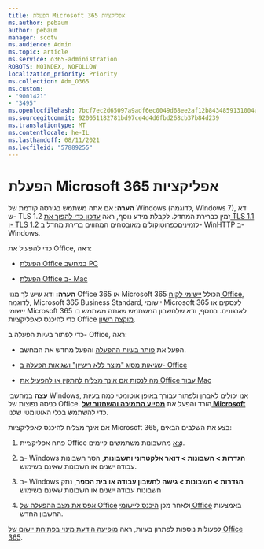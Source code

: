 ```yaml
---
title: הפעלת Microsoft 365 אפליקציות
ms.author: pebaum
author: pebaum
manager: scotv
ms.audience: Admin
ms.topic: article
ms.service: o365-administration
ROBOTS: NOINDEX, NOFOLLOW
localization_priority: Priority
ms.collection: Adm_O365
ms.custom:
- "9001421"
- "3495"
ms.openlocfilehash: 7bcf7ec2d65097a9adf6ec0049d68ee2af12b8434859131004a7c62106925e05
ms.sourcegitcommit: 920051182781bd97ce4d4d6fbd268cb37b84d239
ms.translationtype: MT
ms.contentlocale: he-IL
ms.lasthandoff: 08/11/2021
ms.locfileid: "57889255"
---
```

# <a name="activating-microsoft-365-apps"></a>הפעלת Microsoft 365 אפליקציות

**הערה**: אם אתה משתמש בגירסה קודמת של Windows (לדוגמה, Windows 7), ודא ש- TLS 1.2 זמין כברירת המחדל. לקבלת מידע נוסף, ראה [עדכון כדי להפוך את TLS 1.1 ו- TLS 1.2 לזמינים](https://support.microsoft.com/topic/update-to-enable-tls-1-1-and-tls-1-2-as-default-secure-protocols-in-winhttp-in-windows-c4bd73d2-31d7-761e-0178-11268bb10392)כפרוטוקולים מאובטחים המהווים ברירת מחדל ב- WinHTTP ב- Windows.

כדי להפעיל את Office, ראה:

- [הפעלת Office במחשב PC](https://support.office.com/article/activate-office-5bd38f38-db92-448b-a982-ad170b1e187e) 

- [הפעלת Office ב- Mac](https://support.office.com/article/activate-office-for-mac-7f6646b1-bb14-422a-9ad4-a53410fcefb2)

**הערה:**  ודא שיש לך מנוי Office 365 או Microsoft 365 הכולל [יישומי לקוח Office](https://support.office.com/article/28cbc8cf-1332-4f04-9123-9b660abb629e), לדוגמה, Microsoft 365 Business Standard, יישומי Microsoft 365 לעסקים או יישומי Microsoft 365 לארגונים. בנוסף, ודא שלחשבון המשתמש שאתה משתמש בו כדי להיכנס לאפליקציות Office [מוקצה רשיון](https://docs.microsoft.com/microsoft-365/admin/manage/assign-licenses-to-users).

כדי לפתור בעיות הפעלה ב- Office, ראה:

- הפעל את [פותר בעיות ההפעלה](https://aka.ms/SARA-OfficeActivation-Alchemy) והפעל מחדש את המחשב.
- [שגיאות מסוג "מוצר ללא רישיון" ושגיאות הפעלה ב- Office](https://support.office.com/article/unlicensed-product-and-activation-errors-in-office-0d23d3c0-c19c-4b2f-9845-5344fedc4380)

- [מה לנסות אם אינך מצליח להתקין או להפעיל את Office עבור Mac](https://support.office.com/article/what-to-try-if-you-can-t-install-or-activate-office-for-mac-5efba2b4-b1e6-4e5f-bf3c-6ab945d03dea)

**עצה** במחשבי Windows, אנו יכולים לאבחן ולפתור עבורך באופן אוטומטי כמה בעיות כניסה נפוצות של Office. הורד והפעל את  **[מסייע התמיכה והשחזור של Microsoft](https://aka.ms/SaRA-OfficeSignInScenario)** כדי להשתמש בכלי האוטומטי שלנו.

אם אינך מצליח להיכנס לאפליקציות Microsoft 365, בצע את השלבים הבאים:

1. פתח אפליקציית Office ו[צא](https://go.microsoft.com/fwlink/?linkid=2114082) מחשבונות משתמשים קיימים.

2. ב- Windows **הגדרות > חשבונות > דואר אלקטרוני וחשבונות**, הסר חשבונות עבודה ישנים או חשבונות שאינם בשימוש.

3. ב- Windows **הגדרות > חשבונות > גישה לחשבון עבודה או בית הספר**, נתק חשבונות עבודה ישנים או חשבונות שאינם בשימוש

4. [אפס את מצב ההפעלה של Office](https://docs.microsoft.com/office365/troubleshoot/activation/reset-office-365-proplus-activation-state) ולאחר מכן [היכנס ליישומי Office](https://support.office.com/article/sign-in-to-office-b9582171-fd1f-4284-9846-bdd72bb28426) באמצעות החשבון החדש.

לפעולות נוספות לפתרון בעיות, ראה [מופיעה הודעת מינוי בפתיחת יישום של Office 365](https://support.office.com/article/a-subscription-notice-appears-when-i-open-an-office-365-application-4cabe32c-f594-4c0e-9191-3d3ade10cceb).
